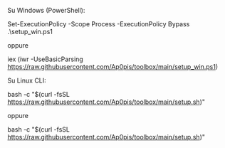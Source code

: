 Su Windows (PowerShell): 

Set-ExecutionPolicy -Scope Process -ExecutionPolicy Bypass
.\setup_win.ps1

oppure

iex (iwr -UseBasicParsing https://raw.githubusercontent.com/Ap0pis/toolbox/main/setup_win.ps1)


Su Linux CLI:

bash -c "$(curl -fsSL https://raw.githubusercontent.com/Ap0pis/toolbox/main/setup.sh)"

oppure

bash -c "$(curl -fsSL https://raw.githubusercontent.com/Ap0pis/toolbox/main/setup.sh)"

